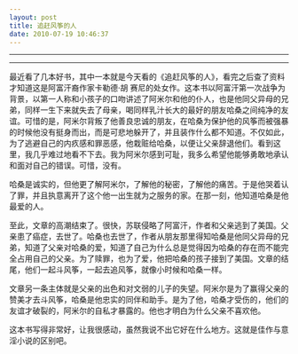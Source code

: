```yaml
---
layout: post
title: 追赶风筝的人
date: 2010-07-19 10:46:37
---
```


<meta http-equiv='Content-Type' content='text/html; charset=utf-8' />

---

---

最近看了几本好书，其中一本就是今天看的《追赶风筝的人》，看完之后查了资料才知道这是阿富汗裔作家卡勒德·胡
赛尼的处女作。这本书以阿富汗第一次战争为背景，以第一人称和小孩子的口吻讲述了阿米尔和他的仆人，也是他同父异母的兄弟，同样一生下来就失去了母亲，喝同样乳汁长大的最好的朋友哈桑之间纯净的友谊。可惜的是，阿米尔背叛了他善良忠诚的朋友，在哈桑为保护他的风筝而被强暴的时候他没有挺身而出，而是可悲地躲开了，并且装作什么都不知道。不仅如此，为了逃避自己的内疚感和罪恶感，他栽赃给哈桑，以便让父亲辞退他们。看到这里，我几乎难过地看不下去。我为阿米尔感到可耻，我多么希望他能够勇敢地承认和面对自己的错误。可惜，没有。


哈桑是诚实的，但他更了解阿米尔，了解他的秘密，了解他的痛苦。于是他哭着认了罪，并且执意离开了这个他一出生就为之服务的家。在那一刻，他知道哈桑是他最爱的人。


至此，文章的高潮结束了。很快，苏联侵略了阿富汗，作者和父亲逃到了美国。父亲患了癌症，去世了。哈桑也去世了，作者从朋友那里得知哈桑是他同父异母的兄弟，知道了父亲对哈桑的爱，知道了自己为什么总是觉得因为哈桑的存在而不能完全占用自己的父亲。为了赎罪，也为了爱，他把哈桑的孩子接到了美国。文章的结尾，他们一起斗风筝，一起去追风筝，就像小时候和哈桑一样。


文章另一条主体就是父亲的出色和对文弱的儿子的失望。阿米尔是为了赢得父亲的赞美才去斗风筝，哈桑是他忠实的同伴和助手。是为了他，哈桑才受伤的，他们的友谊才破裂的，阿米尔的自私才暴露的。他也才明白为什么父亲不喜欢他。


这本书写得非常好，让我很感动，虽然我说不出它好在什么地方。这就是佳作与意淫小说的区别吧。


